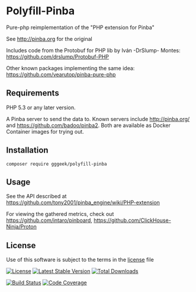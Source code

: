 Polyfill-Pinba
==============

Pure-php reimplementation of the "PHP extension for Pinba"

See http://pinba.org for the original

Includes code from the Protobuf for PHP lib by Iván -DrSlump- Montes:
https://github.com/drslump/Protobuf-PHP

Other known packages implementing the same idea: https://github.com/vearutop/pinba-pure-php

## Requirements

PHP 5.3 or any later version.

A Pinba server to send the data to. Known servers include http://pinba.org/ and https://github.com/badoo/pinba2. Both
are available as Docker Container images for trying out.

## Installation

    composer require gggeek/polyfill-pinba

## Usage

See the API described at https://github.com/tony2001/pinba_engine/wiki/PHP-extension

For viewing the gathered metrics, check out https://github.com/intaro/pinboard, https://github.com/ClickHouse-Ninja/Proton

## License

Use of this software is subject to the terms in the [license](LICENSE) file

[![License](https://poser.pugx.org/gggeek/polyfill-pinba/license)](https://packagist.org/packages/gggeek/polyfill-pinba)
[![Latest Stable Version](https://poser.pugx.org/gggeek/polyfill-pinba/v/stable)](https://packagist.org/packages/gggeek/polyfill-pinba)
[![Total Downloads](https://poser.pugx.org/gggeek/polyfill-pinba/downloads)](https://packagist.org/packages/gggeek/polyfill-pinba)

[![Build Status](https://github.com/gggeek/pinba_php/actions/workflows/ci.yml/badge.svg)](https://github.com/gggeek/pinba_php/actions/workflows/ci.yml)
[![Code Coverage](https://codecov.io/gh/gggeek/pinba_php/branch/master/graph/badge.svg)](https://app.codecov.io/gh/gggeek/pinba_php)
